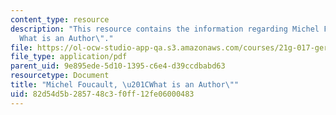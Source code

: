 ```yaml
---
content_type: resource
description: "This resource contains the information regarding Michel Foucault, \u201C\
  What is an Author\"."
file: https://ol-ocw-studio-app-qa.s3.amazonaws.com/courses/21g-017-germany-and-its-european-context-fall-2002/82d54d5b285748c3f0ff12fe06000483_MIT21G_017F02_lec_10_1.pdf
file_type: application/pdf
parent_uid: 9e895ede-5d10-1395-c6e4-d39ccdbabd63
resourcetype: Document
title: "Michel Foucault, \u201CWhat is an Author\""
uid: 82d54d5b-2857-48c3-f0ff-12fe06000483
---
```

